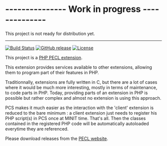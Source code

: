 # --------------- Work in progress -------------- #

This project is not ready for distribution yet.

----------


[![Build Status](https://travis-ci.org/flaupretre/pecl-pcs.svg?branch=master)](https://travis-ci.org/flaupretre/pecl-pcs)
[![GitHub release](https://img.shields.io/github/release/flaupretre/pecl-pcs.svg)](https://pecl.php.net/package/pcs)
[![License](https://img.shields.io/badge/License-PHP-blue.svg)](http://php.net/license/3_01.txt)

This project is a [PHP PECL extension](http://pecl.php.net/package/PCS "PHP PECL extension").

This extension provides services available to other extensions, allowing
them to program part of their features in PHP.

Traditionnally, extensions are fully written in C, but there are a lot of cases
where it would be much more interesting, mostly in terms of maintenance, to
code parts in PHP. Today, providing parts of an extension in PHP is possible but
rather complex and almost no extension is using this approach.

PCS makes it much easier as the interaction with the 'client' extension is reduced
to the bare minimum : a client extension just needs to register his PHP script(s)
in PCS once at MINIT time. That's all. Then the classes contained in the registered
PHP code will be automatically autoloaded everytime they are referenced.

Please download releases from the [PECL website](https://pecl.php.net/package/PCS).